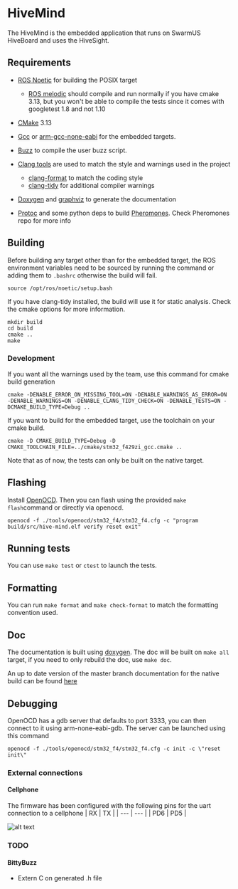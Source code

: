 # HiveMind

The HiveMind is the embedded application that runs on SwarmUS HiveBoard and uses the HiveSight.

## Requirements

* [ROS Noetic](http://wiki.ros.org/noetic/Installation/Ubuntu) for building the POSIX target
  * [ROS melodic](http://wiki.ros.org/melodic/Installation/Ubuntu) should compile and run normally if you have cmake 3.13, but you won't be able to compile the tests since it comes with googletest 1.8 and not 1.10

* [CMake](https://cmake.org/) 3.13

* [Gcc](https://gcc.gnu.org/) or [arm-gcc-none-eabi](https://developer.arm.com/tools-and-software/open-source-software/developer-tools/gnu-toolchain/gnu-rm/downloads) for the embedded targets.

* [Buzz](https://github.com/MISTLab/Buzz) to compile the user buzz script.

* [Clang tools](https://clang.llvm.org/docs/ClangTools.html) are used to match the style and warnings used in the project
    * [clang-format](https://clang.llvm.org/docs/ClangFormat.html) to match the coding style
    * [clang-tidy](https://clang.llvm.org/extra/clang-tidy/) for additional compiler warnings
* [Doxygen](https://github.com/doxygen/doxygen) and [graphviz](https://gitlab.com/graphviz/graphviz/) to generate the documentation
* [Protoc](https://developers.google.com/protocol-buffers) and some python deps to build [Pheromones](https://github.com/SwarmUS/Pheromones). Check Pheromones repo for more info


## Building
Before building any target other than for the embedded target, the ROS environment variables need to be sourced by running the command 
or adding them to `.bashrc` otherwise the build will fail.
```
source /opt/ros/noetic/setup.bash
```

If you have clang-tidy installed, the build will use it for static analysis.
Check the cmake options for more information.

```
mkdir build
cd build
cmake ..
make
```

### Development
If you want all the warnings used by the team, use this command for cmake build generation
```
cmake -DENABLE_ERROR_ON_MISSING_TOOL=ON -DENABLE_WARNINGS_AS_ERROR=ON -DENABLE_WARNINGS=ON -DENABLE_CLANG_TIDY_CHECK=ON -DENABLE_TESTS=ON -DCMAKE_BUILD_TYPE=Debug ..

```


If you want to build for the embedded target, use the toolchain on your cmake build.

```
cmake -D CMAKE_BUILD_TYPE=Debug -D CMAKE_TOOLCHAIN_FILE=../cmake/stm32_f429zi_gcc.cmake .. 
```

Note that as of now, the tests can only be built on the native target.

## Flashing

Install [OpenOCD](http://openocd.org/). Then you can flash using the provided `make flash`command or directly via openocd.

```
openocd -f ./tools/openocd/stm32_f4/stm32_f4.cfg -c "program build/src/hive-mind.elf verify reset exit"
```

## Running tests
You can use `make test` or `ctest` to launch the tests.

## Formatting
You can run `make format` and `make check-format` to match the formatting convention used.

## Doc
The documentation is built using [doxygen](https://github.com/doxygen/doxygen).
The doc will be built on `make all` target, if you need to only rebuild the doc, use `make doc`.

An up to date version of the master branch documentation for the native build can be found [here](https://swarmus.github.io/HiveMind/)

## Debugging
OpenOCD has a gdb server that defaults to port 3333, you can then connect to it using arm-none-eabi-gdb. The server can be launched using this command

```
openocd -f ./tools/openocd/stm32_f4/stm32_f4.cfg -c init -c \"reset init\"
```

### External connections
#### Cellphone
The firmware has been configured with the following pins for the uart connection to a cellphone
| RX  | TX  |
| --- | --- |
| PD6 | PD5 |

![alt text](https://os.mbed.com/media/uploads/jeromecoutant/nucleo_f429zi_zio_left_2019_8_29.png "NUCLEO CONNECTION")


### TODO
#### BittyBuzz
* Extern C on generated .h file
